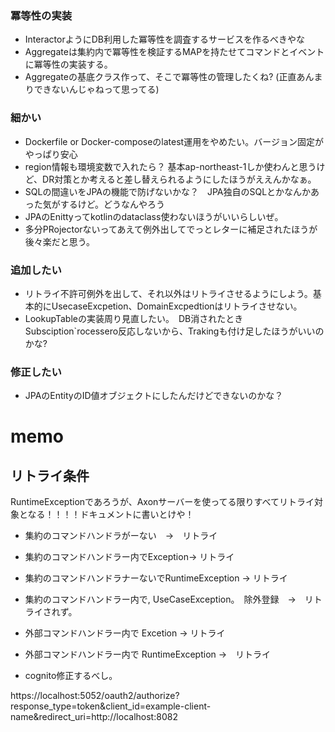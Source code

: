 ### 冪等性の実装
* InteractorようにDB利用した冪等性を調査するサービスを作るべきやな
* Aggregateは集約内で冪等性を検証するMAPを持たせてコマンドとイベントに冪等性の実装する。
* Aggregateの基底クラス作って、そこで冪等性の管理したくね? (正直あんまりできないんじゃねって思ってる)

### 細かい
* Dockerfile or Docker-composeのlatest運用をやめたい。バージョン固定がやっぱり安心
* region情報も環境変数で入れたら？ 基本ap-northeast-1しか使わんと思うけど、DR対策とか考えると差し替えられるようにしたほうがええんかなぁ。
* SQLの間違いをJPAの機能で防げないかな？　JPA独自のSQLとかなんかあった気がするけど。どうなんやろう
* JPAのEnittyってkotlinのdataclass使わないほうがいいらしいぜ。
* 多分PRojectorないってあえて例外出してでっとレターに補足されたほうが後々楽だと思う。


### 追加したい
* リトライ不許可例外を出して、それ以外はリトライさせるようにしよう。基本的にUsecaseExcpetion、DomainExcpedtionはリトライさせない。
* LookupTableの実装周り見直したい。　DB消されたときSubsciption`rocessero反応しないから、Trakingも付け足したほうがいいのかな?

### 修正したい
* JPAのEntityのID値オブジェクトにしたんだけどできないのかな？


# memo
## リトライ条件
RuntimeExceptionであろうが、Axonサーバーを使ってる限りすべてリトライ対象となる！！！！ドキュメントに書いとけや！

 * 集約のコマンドハンドラがーない　→　リトライ
 * 集約のコマンドハンドラー内でException→ リトライ
 * 集約のコマンドハンドラナーないでRuntimeException → リトライ
 * 集約のコマンドハンドラー内で, UseCaseException。　除外登録　→　リトライされず。
 * 外部コマンドハンドラー内で Excetion → リトライ
 * 外部コマンドハンドラー内で RuntimeException →　リトライ

* cognito修正するべし。

https://localhost:5052/oauth2/authorize?response_type=token&client_id=example-client-name&redirect_uri=http://localhost:8082